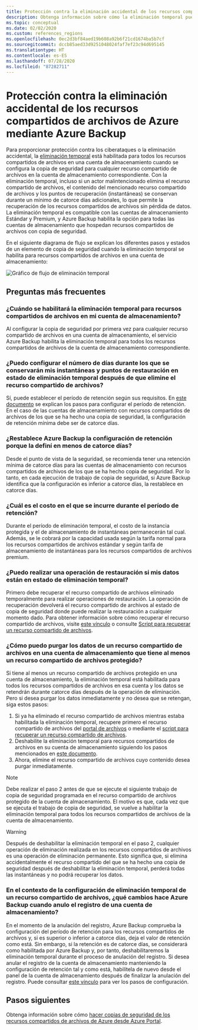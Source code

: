 ```yaml
---
title: Protección contra la eliminación accidental de los recursos compartidos de archivos de Azure
description: Obtenga información sobre cómo la eliminación temporal puede proteger los recursos compartidos de archivos de Azure contra la eliminación accidental.
ms.topic: conceptual
ms.date: 02/02/2020
ms.custom: references_regions
ms.openlocfilehash: 0ec2d3bf84aed19b608a92b6f21cd1674ba5b7cf
ms.sourcegitcommit: dccb85aed33d9251048024faf7ef23c94d695145
ms.translationtype: HT
ms.contentlocale: es-ES
ms.lasthandoff: 07/28/2020
ms.locfileid: "87282711"
---
```

# <a name="accidental-delete-protection-for-azure-file-shares-using-azure-backup"></a>Protección contra la eliminación accidental de los recursos compartidos de archivos de Azure mediante Azure Backup

Para proporcionar protección contra los ciberataques o la eliminación accidental, la [eliminación temporal](../storage/files/storage-files-prevent-file-share-deletion.md) está habilitada para todos los recursos compartidos de archivos en una cuenta de almacenamiento cuando se configura la copia de seguridad para cualquier recurso compartido de archivos en la cuenta de almacenamiento correspondiente. Con la eliminación temporal, incluso si un actor malintencionado elimina el recurso compartido de archivos, el contenido del mencionado recurso compartido de archivos y los puntos de recuperación (instantáneas) se conservan durante un mínimo de catorce días adicionales, lo que permite la recuperación de los recursos compartidos de archivos sin pérdida de datos.  La eliminación temporal es compatible con las cuentas de almacenamiento Estándar y Premium, y Azure Backup habilita la opción para todas las cuentas de almacenamiento que hospedan recursos compartidos de archivos con copia de seguridad.

En el siguiente diagrama de flujo se explican los diferentes pasos y estados de un elemento de copia de seguridad cuando la eliminación temporal se habilita para recursos compartidos de archivos en una cuenta de almacenamiento:

 ![Gráfico de flujo de eliminación temporal](./media/soft-delete-afs/soft-delete-flow-chart.png)

## <a name="frequently-asked-questions"></a>Preguntas más frecuentes

### <a name="when-will-soft-delete-be-enabled-for-file-shares-in-my-storage-account"></a>¿Cuándo se habilitará la eliminación temporal para recursos compartidos de archivos en mi cuenta de almacenamiento?

Al configurar la copia de seguridad por primera vez para cualquier recurso compartido de archivos en una cuenta de almacenamiento, el servicio Azure Backup habilita la eliminación temporal para todos los recursos compartidos de archivos de la cuenta de almacenamiento correspondiente.

### <a name="can-i-configure-the-number-of-days-for-which-my-snapshots-and-restore-points-will-be-retained-in-soft-deleted-state-after-i-delete-the-file-share"></a>¿Puedo configurar el número de días durante los que se conservarán mis instantáneas y puntos de restauración en estado de eliminación temporal después de que elimine el recurso compartido de archivos?

Sí, puede establecer el período de retención según sus requisitos. En [este documento](../storage/files/storage-files-enable-soft-delete.md?tabs=azure-portal) se explican los pasos para configurar el período de retención. En el caso de las cuentas de almacenamiento con recursos compartidos de archivos de los que se ha hecho una copia de seguridad, la configuración de retención mínima debe ser de catorce días.

### <a name="does-azure-backup-reset-my-retention-setting-because-i-configured-it-to-less-than-14-days"></a>¿Restablece Azure Backup la configuración de retención porque la definí en menos de catorce días?

Desde el punto de vista de la seguridad, se recomienda tener una retención mínima de catorce días para las cuentas de almacenamiento con recursos compartidos de archivos de los que se ha hecho copia de seguridad. Por lo tanto, en cada ejecución de trabajo de copia de seguridad, si Azure Backup identifica que la configuración es inferior a catorce días, la restablece en catorce días.

### <a name="what-is-the-cost-incurred-during-the-retention-period"></a>¿Cuál es el costo en el que se incurre durante el período de retención?

Durante el período de eliminación temporal, el costo de la instancia protegida y el de almacenamiento de instantáneas permanecerán tal cual.  Además, se le cobrará por la capacidad usada según la tarifa normal para los recursos compartidos de archivos estándar y según tarifa de almacenamiento de instantáneas para los recursos compartidos de archivos premium.

### <a name="can-i-perform-a-restore-operation-when-my-data-is-in-soft-deleted-state"></a>¿Puedo realizar una operación de restauración si mis datos están en estado de eliminación temporal?

Primero debe recuperar el recurso compartido de archivos eliminado temporalmente para realizar operaciones de restauración. La operación de recuperación devolverá el recurso compartido de archivos al estado de copia de seguridad donde puede realizar la restauración a cualquier momento dado. Para obtener información sobre cómo recuperar el recurso compartido de archivos, visite [este vínculo](../storage/files/storage-files-enable-soft-delete.md?tabs=azure-portal#restore-soft-deleted-file-share) o consulte [Script para recuperar un recurso compartido de archivos](./scripts/backup-powershell-script-undelete-file-share.md).

### <a name="how-can-i-purge-the-data-of-a-file-share-in-a-storage-account-that-has-at-least-one-protected-file-share"></a>¿Cómo puedo purgar los datos de un recurso compartido de archivos en una cuenta de almacenamiento que tiene al menos un recurso compartido de archivos protegido?

Si tiene al menos un recurso compartido de archivos protegido en una cuenta de almacenamiento, la eliminación temporal está habilitada para todos los recursos compartidos de archivos en esa cuenta y los datos se retendrán durante catorce días después de la operación de eliminación. Pero si desea purgar los datos inmediatamente y no desea que se retengan, siga estos pasos:

1. Si ya ha eliminado el recurso compartido de archivos mientras estaba habilitada la eliminación temporal, recupere primero el recurso compartido de archivos del [portal de archivos](../storage/files/storage-files-enable-soft-delete.md?tabs=azure-portal#restore-soft-deleted-file-share) o mediante el [script para recuperar un recurso compartido de archivos](./scripts/backup-powershell-script-undelete-file-share.md).
2. Deshabilite la eliminación temporal para recursos compartidos de archivos en su cuenta de almacenamiento siguiendo los pasos mencionados en [este documento](../storage/files/storage-files-enable-soft-delete.md?tabs=azure-portal#disable-soft-delete).
3. Ahora, elimine el recurso compartido de archivos cuyo contenido desea purgar inmediatamente.

>[!NOTE]
>Debe realizar el paso 2 antes de que se ejecute el siguiente trabajo de copia de seguridad programada en el recurso compartido de archivos protegido de la cuenta de almacenamiento. El motivo es que, cada vez que se ejecuta el trabajo de copia de seguridad, se vuelve a habilitar la eliminación temporal para todos los recursos compartidos de archivos de la cuenta de almacenamiento.

>[!WARNING]
>Después de deshabilitar la eliminación temporal en el paso 2, cualquier operación de eliminación realizada en los recursos compartidos de archivos es una operación de eliminación permanente. Esto significa que, si elimina accidentalmente el recurso compartido del que se ha hecho una copia de seguridad después de deshabilitar la eliminación temporal, perderá todas las instantáneas y no podrá recuperar los datos.

### <a name="in-the-context-of-a-file-shares-soft-delete-setting-what-changes-does-azure-backup-do-when-i-unregister-a-storage-account"></a>En el contexto de la configuración de eliminación temporal de un recurso compartido de archivos, ¿qué cambios hace Azure Backup cuando anulo el registro de una cuenta de almacenamiento?

En el momento de la anulación del registro, Azure Backup comprueba la configuración del período de retención para los recursos compartidos de archivos y, si es superior o inferior a catorce días, deja el valor de retención como está. Sin embargo, si la retención es de catorce días, se considerará como habilitada por Azure Backup y, por tanto, deshabilitaremos la eliminación temporal durante el proceso de anulación del registro. Si desea anular el registro de la cuenta de almacenamiento manteniendo la configuración de retención tal y como está, habilítela de nuevo desde el panel de la cuenta de almacenamiento después de finalizar la anulación del registro. Puede consultar [este vínculo](../storage/files/storage-files-enable-soft-delete.md?tabs=azure-portal#restore-soft-deleted-file-share) para ver los pasos de configuración.

## <a name="next-steps"></a>Pasos siguientes

Obtenga información sobre cómo [hacer copias de seguridad de los recursos compartidos de archivos de Azure desde Azure Portal](backup-afs.md).
